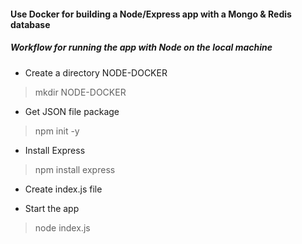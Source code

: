 #### Use Docker for building a Node/Express app with a Mongo & Redis database

<h5>Workflow for running the app with Node on the local machine</h5>

- Create a directory NODE-DOCKER
> mkdir NODE-DOCKER

- Get JSON file package
> npm init -y

- Install Express
> npm install express

- Create index.js file

- Start the app
> node index.js